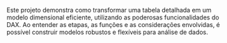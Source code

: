 Este projeto demonstra como transformar uma tabela detalhada em um modelo dimensional eficiente, 
utilizando as poderosas funcionalidades do DAX. 
Ao entender as etapas, as funções e as considerações envolvidas, 
é possível construir modelos robustos e flexíveis para análise de dados.
